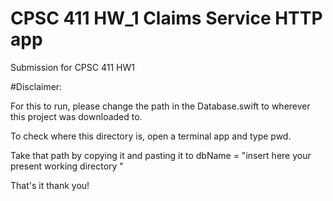 # CPSC 411 HW_1 Claims Service HTTP app

Submission for CPSC 411 HW1 

#Disclaimer:

For this to run, please change the path in the Database.swift to wherever this project was downloaded to.

To check where this directory is, open a terminal app and type pwd.

Take that path by copying it and pasting it to dbName = "insert here your present working directory "

That's it thank you!
